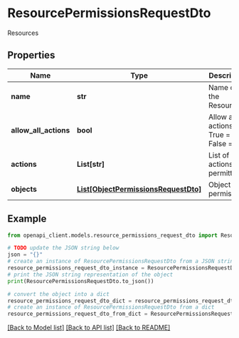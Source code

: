 # ResourcePermissionsRequestDto

Resources

## Properties

Name | Type | Description | Notes
------------ | ------------- | ------------- | -------------
**name** | **str** | Name of the Resource | 
**allow_all_actions** | **bool** | Allow all actions. True &#x3D; Yes, False &#x3D; No | 
**actions** | **List[str]** | List of actions permitted | [optional] 
**objects** | [**List[ObjectPermissionsRequestDto]**](ObjectPermissionsRequestDto.md) | Object permissions | [optional] 

## Example

```python
from openapi_client.models.resource_permissions_request_dto import ResourcePermissionsRequestDto

# TODO update the JSON string below
json = "{}"
# create an instance of ResourcePermissionsRequestDto from a JSON string
resource_permissions_request_dto_instance = ResourcePermissionsRequestDto.from_json(json)
# print the JSON string representation of the object
print(ResourcePermissionsRequestDto.to_json())

# convert the object into a dict
resource_permissions_request_dto_dict = resource_permissions_request_dto_instance.to_dict()
# create an instance of ResourcePermissionsRequestDto from a dict
resource_permissions_request_dto_from_dict = ResourcePermissionsRequestDto.from_dict(resource_permissions_request_dto_dict)
```
[[Back to Model list]](../README.md#documentation-for-models) [[Back to API list]](../README.md#documentation-for-api-endpoints) [[Back to README]](../README.md)


